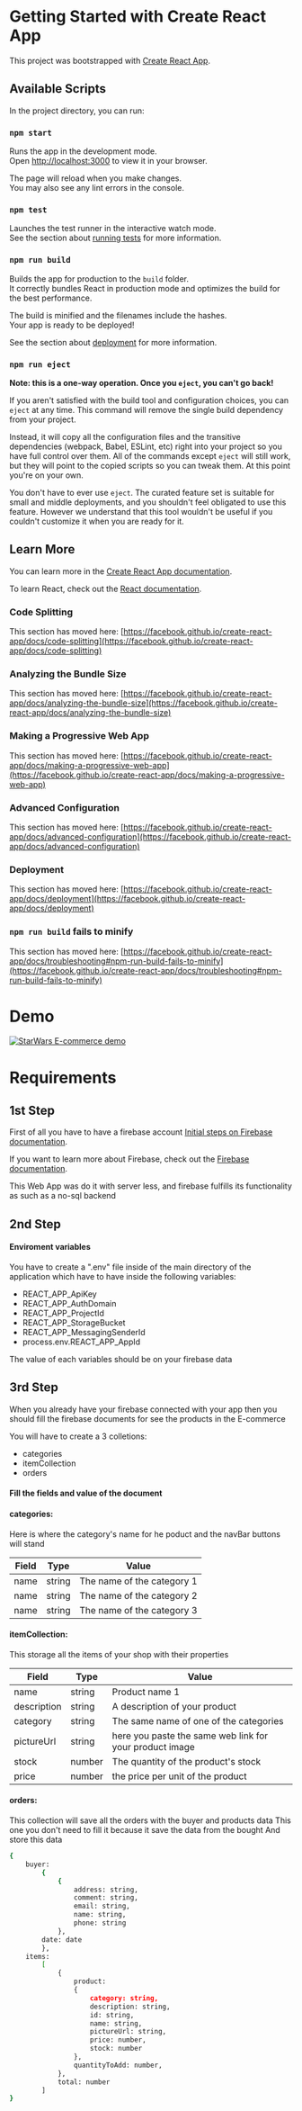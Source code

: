 
# Getting Started with Create React App

This project was bootstrapped with [Create React App](https://github.com/facebook/create-react-app).

## Available Scripts

In the project directory, you can run:

### `npm start`

Runs the app in the development mode.\
Open [http://localhost:3000](http://localhost:3000) to view it in your browser.

The page will reload when you make changes.\
You may also see any lint errors in the console.

### `npm test`

Launches the test runner in the interactive watch mode.\
See the section about [running tests](https://facebook.github.io/create-react-app/docs/running-tests) for more information.

### `npm run build`

Builds the app for production to the `build` folder.\
It correctly bundles React in production mode and optimizes the build for the best performance.

The build is minified and the filenames include the hashes.\
Your app is ready to be deployed!

See the section about [deployment](https://facebook.github.io/create-react-app/docs/deployment) for more information.

### `npm run eject`

**Note: this is a one-way operation. Once you `eject`, you can't go back!**

If you aren't satisfied with the build tool and configuration choices, you can `eject` at any time. This command will remove the single build dependency from your project.

Instead, it will copy all the configuration files and the transitive dependencies (webpack, Babel, ESLint, etc) right into your project so you have full control over them. All of the commands except `eject` will still work, but they will point to the copied scripts so you can tweak them. At this point you're on your own.

You don't have to ever use `eject`. The curated feature set is suitable for small and middle deployments, and you shouldn't feel obligated to use this feature. However we understand that this tool wouldn't be useful if you couldn't customize it when you are ready for it.

## Learn More

You can learn more in the [Create React App documentation](https://facebook.github.io/create-react-app/docs/getting-started).

To learn React, check out the [React documentation](https://reactjs.org/).

### Code Splitting

This section has moved here: [https://facebook.github.io/create-react-app/docs/code-splitting](https://facebook.github.io/create-react-app/docs/code-splitting)

### Analyzing the Bundle Size

This section has moved here: [https://facebook.github.io/create-react-app/docs/analyzing-the-bundle-size](https://facebook.github.io/create-react-app/docs/analyzing-the-bundle-size)

### Making a Progressive Web App

This section has moved here: [https://facebook.github.io/create-react-app/docs/making-a-progressive-web-app](https://facebook.github.io/create-react-app/docs/making-a-progressive-web-app)

### Advanced Configuration

This section has moved here: [https://facebook.github.io/create-react-app/docs/advanced-configuration](https://facebook.github.io/create-react-app/docs/advanced-configuration)

### Deployment

This section has moved here: [https://facebook.github.io/create-react-app/docs/deployment](https://facebook.github.io/create-react-app/docs/deployment)

### `npm run build` fails to minify

This section has moved here: [https://facebook.github.io/create-react-app/docs/troubleshooting#npm-run-build-fails-to-minify](https://facebook.github.io/create-react-app/docs/troubleshooting#npm-run-build-fails-to-minify)

# Demo

[![StarWars E-commerce demo](https://img.youtube.com/vi/_HIfSbupoqo/0.jpg)](https://www.youtube.com/watch?v=_HIfSbupoqo)

# Requirements

## 1st Step
First of all you have to have a firebase account [Initial steps on Firebase documentation](https://cloud.google.com/firestore/docs/client/get-firebase). 

If you want to learn more about Firebase, check out the [Firebase documentation](https://firebase.google.com/docs?gclid=Cj0KCQjw_4-SBhCgARIsAAlegrUdeLsE-EYqQbywqvV_jvtNGdH7-JEaGxjRsrsWVktj42PZ2TWzpaoaAlr0EALw_wcB&gclsrc=aw.ds).

This Web App was do it with server less, and firebase fulfills its functionality as such as a no-sql backend

## 2nd Step

#### Enviroment variables

You have to create a ".env" file inside of the main directory of the application
which have to have inside the following variables:

- REACT_APP_ApiKey
- REACT_APP_AuthDomain
- REACT_APP_ProjectId
- REACT_APP_StorageBucket
- REACT_APP_MessagingSenderId
- process.env.REACT_APP_AppId 

The value of each variables should be on your firebase data


## 3rd Step

When you already have your firebase connected with your app then you should fill the firebase documents for see the products in the E-commerce

You will have to create a 3 colletions:
- categories
- itemCollection
- orders

#### Fill the fields and value of the document

#### categories:
Here is where the category's name for he poduct and the navBar buttons will stand

| Field | Type | Value |
| ------ | ------ | ------ |
| name | string | The name of the category 1 |
| name | string | The name of the category 2 |
| name | string | The name of the category 3 |

#### itemCollection:
This storage all the items of your shop with their properties

| Field | Type | Value |
| ------ | ------ | ------ |
| name | string | Product name 1 |
| description | string | A description of your product |
| category | string | The same name of one of the categories |
| pictureUrl | string | here you paste the same web link for your product image |
| stock | number | The quantity of the product's stock |
| price | number | the price per unit of the product |

#### orders:
This collection will save all the orders with the buyer and products data
This one you don't need to fill it because it save the data from the bought
And store this data 

```sh
{
    buyer:
        {
            {
                address: string,
                comment: string,
                email: string,
                name: string,
                phone: string
            },
        date: date
        },
    items:
        [
            {
                product:
                {
                    category: string,
                    description: string,
                    id: string,
                    name: string,
                    pictureUrl: string,
                    price: number,
                    stock: number
                },
                quantityToAdd: number,
            },
            total: number
        ]
}

